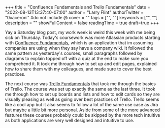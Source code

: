 +++
title = "Confluence Fundamentals and Trello Fundamentals"
date = "2022-08-13T13:37:40-07:00"
author = "Larry Flint"
authorTwitter = "0xaceroni" #do not include @
cover = ""
tags = ["", ""]
keywords = ["", ""]
description = ""
showFullContent = false
readingTime = true
draft=true
+++

Yay a Saturday blog post, my work week is weird this week with me being sick on Thursday. Today's coursework was more Atlassian products starting with [Confluence Fundamentals](https://university.atlassian.com/student/path/861302-confluence-fundamentals?sid=91d51f44-e700-4d9a-bb7c-100283701aa5&sid_i=1), which is an application that im assuming companies are using when they say have a company wiki. It followed the same pattern as yesterday's courses, small paragraphs followed by diagrams to explain topped off with a quiz at the end to make sure you comprehend it. It took me through how to set up and edit pages, explained how to share them with my colleagues, and made sure to cover the best practices.

The next course was [Trello Fundamentals](https://university.atlassian.com/student/path/1043254-trello-fundamentals-how-to-use-trello?sid=91d51f44-e700-4d9a-bb7c-100283701aa5&sid_i=3) that took me through the basics of Trello. The course was set up exactly the same as the last three. It took me through how to set up boards and lists and how to edit cards so they are visually pleasing as well as going over best practices of Trello. Trello seems like a cool app but it also seems to follow a lot of the same use case as Jira but maybe a little bit more personal. Aside from some of the more advanced features these courses probably could be skipped by the more tech intuitive as both applications are very well designed and intuitive to use.
